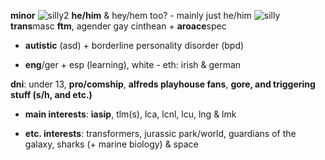 **minor** ![silly2](https://media.discordapp.net/attachments/903364339464044575/1088802410861973594/33866E10-6044-43DE-8DDB-B472887D0B8E.gif) **he/him** & hey/hem too? - mainly just he/him ![silly](https://media.discordapp.net/attachments/903364339464044575/1088802410861973594/33866E10-6044-43DE-8DDB-B472887D0B8E.gif) **trans**masc **ftm**, agender gay cinthean + **aroace**spec
-  **autistic** (asd) + borderline personality disorder (bpd)
  
-  **eng**/ger + esp (learning), white - eth: irish & german
  
  **dni**: under 13, **pro/comship**, **alfreds playhouse fans**, **gore, and triggering stuff (s/h, and etc.)**
- **main interests**: **iasip**, tlm(s), lca, lcnl, lcu, lng & lmk
  
- **etc. interests**: transformers, jurassic park/world, guardians of the galaxy, sharks (+ marine biology) & space


<!---
kitt3nmitt3ns/kitt3nmitt3ns is a ✨ special ✨ repository because its `README.md` (this file) appears on your GitHub profile.
You can click the Preview link to take a look at your changes.
--->
